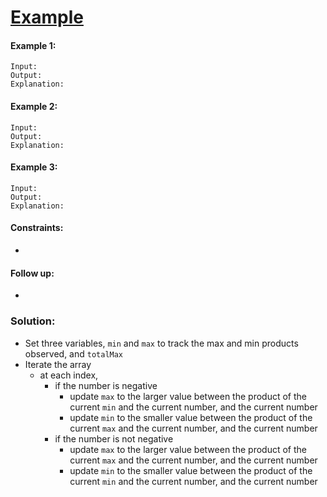﻿# [Example]()

#### Example 1:
```
Input: 
Output: 
Explanation:
``` 

#### Example 2:
```
Input: 
Output: 
Explanation:
``` 

#### Example 3:
```
Input: 
Output: 
Explanation:
```

#### Constraints:

-


#### Follow up:

- 

### Solution:

- Set three variables, `min` and `max` to track the max and min products observed, and `totalMax`
- Iterate the array
  - at each index,
    - if the number is negative
      - update `max` to the larger value between the product of the current `min` and the current number, and the current number
      - update `min` to the smaller value between the product of the current `max` and the current number, and the current number
    - if the number is not negative
      - update `max` to the larger value between the product of the current `max` and the current number, and the current number
      - update `min` to the smaller value between the product of the current `min` and the current number, and the current number